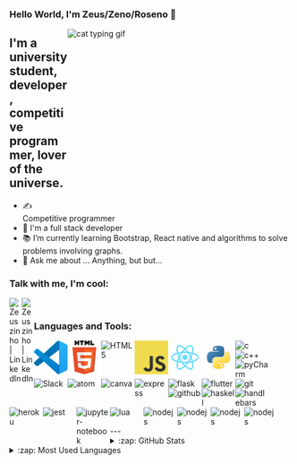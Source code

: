 ### Hello World, I'm Zeus/Zeno/Roseno  👋
 <img align="right" alt="cat typing gif" src="https://c.tenor.com/y2JXkY1pXkwAAAAM/cat-computer.gif" width="400" height="320" />

## I'm a university student, developer, competitive programmer, lover of the universe.
- ✍ Competitive programmer
- 🦖 I'm a full stack developer
- 📚 I’m currently learning Bootstrap, React native and algorithms to solve problems involving graphs.
- 💬 Ask me about ... Anything, but but...

### Talk with me, I'm cool:
[<img align="left" alt="Zeuszinho | LinkedIn" width="22px" src="https://cdn.jsdelivr.net/npm/simple-icons@v3/icons/linkedin.svg" />][linkedin]
[<img align="left" alt="Zeuszinho | LinkedIn" width="22px" src="https://cdn.jsdelivr.net/gh/devicons/devicon/icons/facebook/facebook-original.svg" />][facebook]

<br />

### Languages and Tools:

<img align="left" alt="Visual Studio Code" width="60px" src="https://raw.githubusercontent.com/github/explore/80688e429a7d4ef2fca1e82350fe8e3517d3494d/topics/visual-studio-code/visual-studio-code.png" />
<img align="left" alt="HTML5" width="60px" src="https://raw.githubusercontent.com/github/explore/80688e429a7d4ef2fca1e82350fe8e3517d3494d/topics/html/html.png" />
<img align="left" alt="HTML5" width="60px"  src="https://cdn.jsdelivr.net/gh/devicons/devicon/icons/css3/css3-original-wordmark.svg" />
<img align="left" alt="JavaScript" width="60px" src="https://raw.githubusercontent.com/github/explore/80688e429a7d4ef2fca1e82350fe8e3517d3494d/topics/javascript/javascript.png" />
<img align="left" alt="React" width="60px" src="https://raw.githubusercontent.com/github/explore/80688e429a7d4ef2fca1e82350fe8e3517d3494d/topics/react/react.png" />
<img align="left" alt="python" width="60px" src="https://raw.githubusercontent.com/github/explore/80688e429a7d4ef2fca1e82350fe8e3517d3494d/topics/python/python.png" />
<img align="left" alt="c" width="60px" src="https://cdn.jsdelivr.net/gh/devicons/devicon/icons/c/c-original.svg" />
<img align="left" alt="c++" width="60px" src="https://cdn.jsdelivr.net/gh/devicons/devicon/icons/cplusplus/cplusplus-line.svg" />
<img align="left" alt="pyCharm" width="60px" src="https://cdn.jsdelivr.net/gh/devicons/devicon/icons/pycharm/pycharm-original-wordmark.svg" />
<img align="left" alt="Slack" width="60px" src="https://cdn.jsdelivr.net/gh/devicons/devicon/icons/slack/slack-original-wordmark.svg" />
<img align="left" alt="atom" width="60px" src="https://cdn.jsdelivr.net/gh/devicons/devicon/icons/atom/atom-original-wordmark.svg" />
<img align="left" alt="canva" width="60px" src="https://cdn.jsdelivr.net/gh/devicons/devicon/icons/canva/canva-original.svg" />
<img align="left" alt="express" width="60px"  src="https://cdn.jsdelivr.net/gh/devicons/devicon/icons/express/express-original-wordmark.svg" />
<img align="left" alt="flask" width="60px" src="https://cdn.jsdelivr.net/gh/devicons/devicon/icons/flask/flask-original.svg" />
<img align="left" alt="flutter" width="60px"  src="https://cdn.jsdelivr.net/gh/devicons/devicon/icons/flutter/flutter-original.svg" />
<img align="left" alt="git" width="60px"  src="https://cdn.jsdelivr.net/gh/devicons/devicon/icons/git/git-original.svg" />
<img align="left" alt="github" width="60px" src="https://cdn.jsdelivr.net/gh/devicons/devicon/icons/github/github-original.svg" />
<img align="left" alt="haskell" width="60px" src="https://cdn.jsdelivr.net/gh/devicons/devicon/icons/haskell/haskell-original-wordmark.svg" />
<img align="left" alt="handlebars" width="60px"  src="https://cdn.jsdelivr.net/gh/devicons/devicon/icons/handlebars/handlebars-original-wordmark.svg" />
<img align="left" alt="heroku" width="60px"  src="https://cdn.jsdelivr.net/gh/devicons/devicon/icons/heroku/heroku-plain-wordmark.svg" />
<img align="left" alt="jest" width="60px" src="https://cdn.jsdelivr.net/gh/devicons/devicon/icons/jest/jest-plain.svg" />
<img align="left" alt="jupyter-notebook" width="60px" src="https://cdn.jsdelivr.net/gh/devicons/devicon/icons/jupyter/jupyter-original-wordmark.svg" />
<img align="left" alt="lua" width="60px" src="https://cdn.jsdelivr.net/gh/devicons/devicon/icons/lua/lua-original-wordmark.svg" />
<img align="left" alt="nodejs" width="60px" src="https://cdn.jsdelivr.net/gh/devicons/devicon/icons/nodejs/nodejs-plain-wordmark.svg" />
<img align="left" alt="nodejs" width="60px"  src="https://cdn.jsdelivr.net/gh/devicons/devicon/icons/numpy/numpy-original-wordmark.svg" />
<img align="left" alt="nodejs" width="60px" src="https://cdn.jsdelivr.net/gh/devicons/devicon/icons/pandas/pandas-original-wordmark.svg" />
<img align="left" alt="nodejs" width="60px" src="https://cdn.jsdelivr.net/gh/devicons/devicon/icons/sass/sass-original.svg" />

<br />
<br />
<br />
<br />
<br />
<br />
<br />
<br />
<br />
---
<details>
  <summary>:zap: GitHub Stats</summary>
  <img align="bottom" alt="Roseno's GitHub Stats" src="https://github-readme-stats.vercel.app/api?username=sZeuSz&show_icons=true&hide_border=true&layout=compact&langs_count=11&bg_color=000000" />
</details>

<details>
  <summary>:zap: Most Used Languages</summary>
<img align="bottom" alt="Roseno's GitHub Top Languages" src="https://github-readme-stats.vercel.app/api/top-langs/?username=sZeuSz&show_icons=true&hide_border=true&layout=compact&langs_count=11&bg_color=000000" />
</details>

[facebook]: https://www.facebook.com/zeus.silva.501/
[instagram]: https://www.instagram.com/zeno_exmpbjj/
[linkedin]: www.linkedin.com/in/roseno-silva
[driven]: https://www.driven.com.br/
